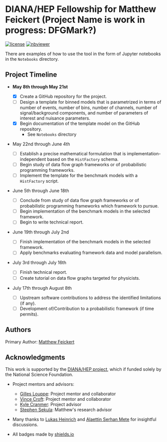 # DIANA/HEP Fellowship for Matthew Feickert (Project Name is work in progress: DFGMark?)

[![license](https://img.shields.io/github/license/matthewfeickert/fellowship-project.svg)]() [![nbviewer](https://img.shields.io/badge/view%20on-nbviewer-brightgreen.svg)](http://nbviewer.jupyter.org/github/matthewfeickert/fellowship-project/tree/master/Notebooks/)

There are examples of how to use the tool in the form of Jupyter notebooks in the `Notebooks` directory.

## Project Timeline

- **May 8th through May 21st**

  - [x] Create a GitHub repository for the project.
  - [ ] Design a template for binned models that is parametrized in terms of number of events, number of bins, number of channels, number of signal/background components, and number of parameters of interest and nuisance parameters.
  - [x] Begin documentation of the template model on the GitHub repository.
    - See `Notebooks` directory

- May 22nd through June 4th

  - [ ] Establish a precise mathematical formulation that is implementation-independent based on the `HistFactory` schema.
  - [ ] Begin study of data flow graph frameworks or of probabilistic programming frameworks.
  - [ ] Implement the template for the benchmark models with a `HistFactory` script.

- June 5th through June 18th

  - [ ] Conclude from study of data flow graph frameworks or of probabilistic programming frameworks which framework to pursue.
  - [ ] Begin implementation of the benchmark models in the selected framework.
  - [ ] Begin to write technical report.

- June 19th through July 2nd

  - [ ] Finish implementation of the benchmark models in the selected framework.
  - [ ] Apply benchmarks evaluating framework data and model parallelism.

- July 3rd through July 16th

  - [ ] Finish technical report.
  - [ ] Create tutorial on data flow graphs targeted for physicists.

- July 17th through August 8th

  - [ ] Upstream software contributions to address the identified limitations (if any).
  - [ ] Development of/Contribution to a probabilistic framework (if time permits).

## Authors

Primary Author: [Matthew Feickert](http://www.matthewfeickert.com/)

## Acknowledgments

This work is supported by the [DIANA/HEP project](http://diana-hep.org/), which if funded solely by the National Science Foundation.

- Project mentors and advisors:

  - [Gilles Louppe](https://glouppe.github.io/): Project mentor and collaborator
  - [Vince Croft](https://www.nikhef.nl/~vcroft/): Project mentor and collaborator
  - [Kyle Cranmer](http://physics.as.nyu.edu/object/kylecranmer.html): Project advisor
  - [Stephen Sekula](http://www.physics.smu.edu/sekula/): Matthew's research advisor

- Many thanks to [Lukas Heinrich](https://github.com/lukasheinrich) and [Alaettin Serhan Mete](https://www.linkedin.com/in/alaettin-serhan-mete-ph-d-340b9288/) for insightful discussions.

- All badges made by [shields.io](http://shields.io/)
